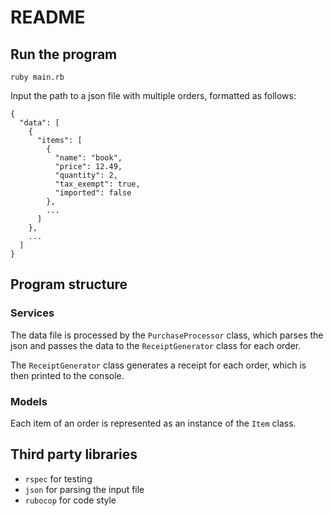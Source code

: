 # README

## Run the program

```
ruby main.rb
```

Input the path to a json file with multiple orders, formatted as follows:

```
{
  "data": [
    {
      "items": [
        {
          "name": "book",
          "price": 12.49,
          "quantity": 2,
          "tax_exempt": true,
          "imported": false
        },
        ...
      ]
    },
    ...
  ]
}
```


## Program structure

### Services
The data file is processed by the `PurchaseProcessor` class, which parses the json and passes the data to the `ReceiptGenerator` class for each order.

The `ReceiptGenerator` class generates a receipt for each order, which is then printed to the console.

### Models
Each item of an order is represented as an instance of the `Item` class.

## Third party libraries

- `rspec` for testing
- `json` for parsing the input file
- `rubocop` for code style


